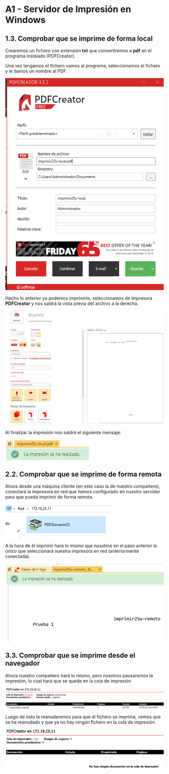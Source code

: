 # A1 - Servidor de Impresión en Windows

## 1.3. Comprobar que se imprime de forma local

Crearemos un fichero con extensión **txt** que convertiremos a **pdf** en el programa instalado (PDFCreator).

Una vez tengamos el fichero vamos al programa, seleccionamos el fichero y le damos un nombre al PDF.

![Creación del PDF](img/1.3.1.png)

Hecho lo anterior ya podemos imprimirlo, seleccionamos de impresora **PDFCreator** y nos saldrá la vista previa del archivo a la derecha.

![Impresión fichero](img/1.3.2.png)

Al finalizar la impresión nos saldrá el siguiente mensaje:

![Comprobación](img/1.3.3.png)

## 2.2. Comprobar que se imprime de forma remota

Ahora desde una máquina cliente (en este caso la de nuestro compañero), conectará la impresora en red que hemos configurado en nuestro servidor para que pueda imprimir de forma remota.

![Conexión impresora](img/2.2.1.png)

A la hora de él imprimir hará lo mismo que nosotros en el paso anterior lo único que seleccionará nuestra impresora en red (anteriormente conectada).

![Comprobación](img/2.2.2.png)

## 3.3. Comprobar que se imprime desde el navegador

Ahora nuestro compañero hará lo mismo, pero nosotros pausaremos la impresión, lo cual hará que se quede en la cola de impresión

![Impresión pausada](img/3.3.1.png)

Luego de esto la reanudaremos para que el fichero se imprima, vemos que se ha reanudado y que ya no hay ningún fichero en la cola de impresión.

![Impresión pausada](img/3.3.2.png)